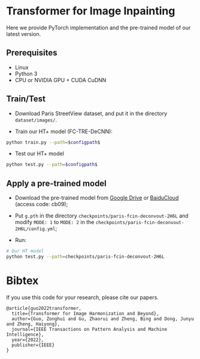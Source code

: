 <base target="_blank"/>


# Transformer for Image Inpainting<br>

Here we provide PyTorch implementation and the pre-trained model of our latest version.

## Prerequisites

- Linux
- Python 3
- CPU or NVIDIA GPU + CUDA CuDNN

## Train/Test
- Download Paris StreetView dataset, and put it in the directory `dataset/images/`.

- Train our HT+ model (FC-TRE-DeCNN):
```bash
python train.py --path=$configpath$
```
- Test our HT+ model
```bash
python test.py --path=$configpath$
```

## Apply a pre-trained model
- Download the pre-trained model from [Google Drive](https://drive.google.com/file/d/1pRDpYZrRd6iR314skgX086lmYvUMExIx/view?usp=sharing) or [BaiduCloud](https://pan.baidu.com/s/10xrromZdpnD5lB_nF1MO2Q) (access code: cb09); 

- Put `g.pth` in the directory `checkpoints/paris-fcin-deconvout-2H6L` and modify `MODE: 1` to `MODE: 2` in the `checkpoints/paris-fcin-deconvout-2H6L/config.yml`;
- Run:
```bash
# Our HT model
python test.py --path=checkpoints/paris-fcin-deconvout-2H6L
```

# Bibtex
If you use this code for your research, please cite our papers.


```
@article{guo2022transformer,
  title={Transformer for Image Harmonization and Beyond},
  author={Guo, Zonghui and Gu, Zhaorui and Zheng, Bing and Dong, Junyu and Zheng, Haiyong},
  journal={IEEE Transactions on Pattern Analysis and Machine Intelligence},
  year={2022},
  publisher={IEEE}
}
```
